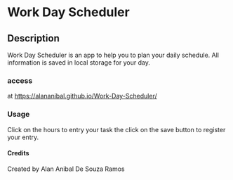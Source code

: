# Work Day Scheduler 


## Description
Work Day Scheduler is an app to help you to plan your daily schedule. All information is saved in local storage for your day.

### access
at https://alananibal.github.io/Work-Day-Scheduler/



### Usage


Click on the hours to entry your task the click on the save button to register your entry.

#### Credits

Created by Alan Anibal De Souza Ramos

